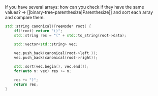 If you have several arrays: how can you check if they have the same values?
-> [[binary-tree-parenthesize|Parenthesize]] and sort each array and compare them.

```cpp
std::string canonical(TreeNode* root) {
	if(!root) return "()";
	std::string res = "(" + std::to_string(root->data);

	std::vector<std::string> vec;
	
	vec.push_back(canonical(root->left ));
	vec.push_back(canonical(root->right));

	std::sort(vec.begin(), vec.end());
	for(auto n: vec) res += n;

	res += ")";
	return res;
}
```